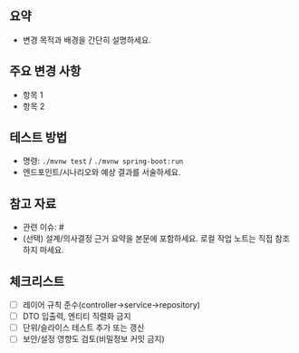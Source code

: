 ## 요약
- 변경 목적과 배경을 간단히 설명하세요.

## 주요 변경 사항
- 항목 1
- 항목 2

## 테스트 방법
- 명령: `./mvnw test` / `./mvnw spring-boot:run`
- 엔드포인트/시나리오와 예상 결과를 서술하세요.

## 참고 자료
- 관련 이슈: #
- (선택) 설계/의사결정 근거 요약을 본문에 포함하세요. 로컬 작업 노트는 직접 참조하지 마세요.

## 체크리스트
- [ ] 레이어 규칙 준수(controller→service→repository)
- [ ] DTO 입출력, 엔티티 직렬화 금지
- [ ] 단위/슬라이스 테스트 추가 또는 갱신
- [ ] 보안/설정 영향도 검토(비밀정보 커밋 금지)
